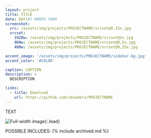 ```yaml
---
layout: project
title: TITLE
date: DAY(#) MONTH YEAR
screenshot:
  src: /assets/img/projects/PROJECTNAME/srcset@0,25x.jpg
  srcset:
    1920w: /assets/img/projects/PROJECTNAME/srcset@1x.jpg
    960w: /assets/img/projects/PROJECTNAME/srcset@0,5x.jpg
    480w: /assets/img/projects/PROJECTNAME/srcset@0,25x.jpg

accent_image: '/assets/img/projects/PROJECTNAME/sidebar-bg.jpg'
accent_color: '#COLOR'

caption: CAPTION
description: >
  DESCRIPTION

links:
  - title: Download
    url: https://github.com/imswebra/PROJECTNAME
---
```


TEXT

![Full-width image](/assets/img/projects/PROJECTNAME/IMAGENAME.jpg){:.lead}

POSSIBLE INCLUDES:
{% include archived.md %}